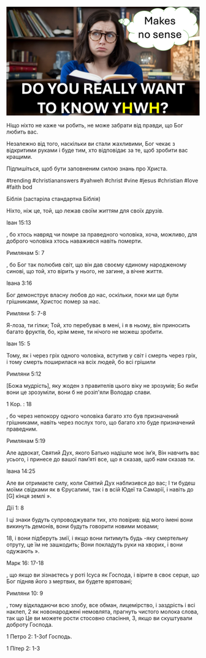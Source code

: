 ![Video cover image](../cover.jpg "cover photo")

Ніщо ніхто не каже чи робить, не може забрати від правди, що Бог любить вас.

Незалежно від того, наскільки ви стали жахливими, Бог чекає з відкритими руками і буде тим, хто відповідає за те, щоб зробити вас кращими.

Підпишіться, щоб бути заповненим силою знань про Христа.

#trending #christiananswers #yahweh #christ #vine #jesus #christian #love #faith bod



Біблія (застаріла стандартна Біблія)

Ніхто, ніж це, той, що лежав своїм життям для своїх друзів.

Іван 15:13

, бо хтось навряд чи помре за праведного чоловіка, хоча, можливо, для доброго чоловіка хтось наважився навіть померти.

Римлянам 5: 7

, бо Бог так полюбив світ, що він дав своєму єдиному народженому синові, що той, хто вірить у нього, не загине, а вічне життя.

Івана 3:16

Бог демонструє власну любов до нас, оскільки, поки ми ще були грішниками, Христос помер за нас.

Римляни 5: 7-8

Я-лоза, ти гілки; Той, хто перебуває в мені, і я в ньому, він приносить багато фруктів, бо, крім мене, ти нічого не можеш зробити.

Іван 15: 5

Тому, як і через гріх одного чоловіка, вступив у світ і смерть через гріх, і тому смерть поширилася на всіх людей, бо всі грішили

 Римляни 5:12

[Божа мудрість], яку жоден з правителів цього віку не зрозумів; Бо якби вони це зрозуміли, вони б не розіп'яли Володар слави.

1 Кор. : 18

, бо через непокору одного чоловіка багато хто був призначений грішниками, навіть через послух того, що багато хто буде призначений праведним.

Римлянам 5:19

Але адвокат, Святий Дух, якого Батько надішле моє ім’я, Він навчить вас усього, і принесе до вашої пам’яті все, що я сказав, щоб нам сказав ти.

Івана 14:25

Але ви отримаєте силу, коли Святий Дух наблизився до вас; І ти будеш моїми свідками як в Єрусалимі, так і в всій Юдеї та Самарії, і навіть до [G] кінця землі ».

Дії 1: 8

І ці знаки будуть супроводжувати тих, хто повірив: від мого імені вони викинуть демонів, вони будуть говорити новими мовами;

18, і вони підберуть змії, і якщо вони питимуть будь -яку смертельну отруту, це їм не зашкодить; Вони покладуть руки на хворих, і вони одужають ».

Марк 16: 17-18

, що якщо ви зізнаєтесь у роті Ісуса як Господа, і вірите в своє серце, що Бог підняв його з мертвих, ви будете врятовані;

Римляни 10: 9

, тому відкладаючи всю злобу, все обман, лицемірство, і заздрість і всі наклеп, 2 як новонароджені немовлята, прагнуть чистого молока слова, так що Це ви можете рости стосовно спасіння, 3, якщо ви скуштували доброту Господа.

1 Петро 2: 1-3of Господь.

1 Пітер 2: 1-3